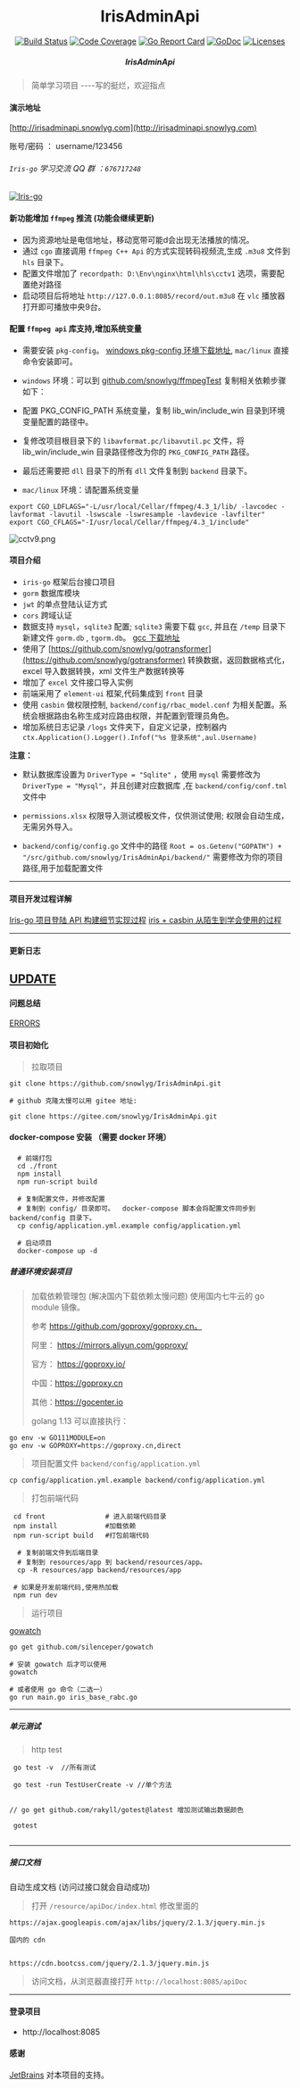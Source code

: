 <h1 align="center">IrisAdminApi</h1>

<div align="center">
    <a href="https://travis-ci.org/snowlyg/IrisAdminApi"><img src="https://travis-ci.org/snowlyg/IrisAdminApi.svg?branch=master" alt="Build Status"></a>
    <a href="https://codecov.io/gh/snowlyg/IrisAdminApi"><img src="https://codecov.io/gh/snowlyg/IrisAdminApi/branch/master/graph/badge.svg" alt="Code Coverage"></a>
    <a href="https://goreportcard.com/report/github.com/snowlyg/IrisAdminApi"><img src="https://goreportcard.com/badge/github.com/snowlyg/IrisAdminApi" alt="Go Report Card"></a>
    <a href="https://godoc.org/github.com/snowlyg/IrisAdminApi"><img src="https://godoc.org/github.com/snowlyg/IrisAdminApi?status.svg" alt="GoDoc"></a>
    <a href="https://github.com/snowlyg/IrisAdminApi/blob/master/LICENSE"><img src="https://img.shields.io/github/license/snowlyg/IrisAdminApi" alt="Licenses"></a>
    <h5 align="center">IrisAdminApi</h5>
</div>

> 简单学习项目 ----写的挺烂，欢迎指点
>
#### 演示地址
[http://irisadminapi.snowlyg.com](http://irisadminapi.snowlyg.com)

账号/密码 ： username/123456


###### `Iris-go` 学习交流 QQ 群 ：`676717248`
<a target="_blank" href="//shang.qq.com/wpa/qunwpa?idkey=cc99ccf86be594e790eacc91193789746af7df4a88e84fe949e61e5c6d63537c"><img border="0" src="http://pub.idqqimg.com/wpa/images/group.png" alt="Iris-go" title="Iris-go"></a>

#### 新功能增加 `ffmpeg` 推流 (功能会继续更新)
- 因为资源地址是电信地址，移动宽带可能d会出现无法播放的情况。
- 通过 `cgo` 直接调用 `ffmpeg C++ Api` 的方式实现转码视频流,生成 `.m3u8` 文件到 `hls` 目录下。
- 配置文件增加了 `recordpath: D:\Env\nginx\html\hls\cctv1` 选项，需要配置绝对路径
- 启动项目后将地址 `http://127.0.0.1:8085/record/out.m3u8` 在 `vlc` 播放器打开即可播放中央9台。

#### 配置 `ffmpeg api` 库支持,增加系统变量
- 需要安装 `pkg-config`。 [windows pkg-config 环境下载地址](https://www.jianshu.com/p/d060030ef2a2), `mac/linux` 直接命令安装即可。

- `windows` 环境：可以到 [github.com/snowlyg/ffmpegTest](github.com/snowlyg/ffmpegTest) 复制相关依赖步骤如下：
- 配置 PKG_CONFIG_PATH 系统变量，复制 lib_win/include_win 目录到环境变量配置的路径中。
- 复修改项目根目录下的 `libavformat.pc/libavutil.pc` 文件，将 lib_win/include_win 目录路径修改为你的 `PKG_CONFIG_PATH` 路径。
- 最后还需要把 `dll` 目录下的所有 `dll` 文件复制到 `backend` 目录下。 

- `mac/linux` 环境：请配置系统变量
```shell script
export CGO_LDFLAGS="-L/usr/local/Cellar/ffmpeg/4.3_1/lib/ -lavcodec -lavformat -lavutil -lswscale -lswresample -lavdevice -lavfilter"
export CGO_CFLAGS="-I/usr/local/Cellar/ffmpeg/4.3_1/include"

```

![cctv9.png](cctv9.png)


#### 项目介绍
- `iris-go` 框架后台接口项目
- `gorm` 数据库模块 
- `jwt` 的单点登陆认证方式
- `cors` 跨域认证
- 数据支持 `mysql`，`sqlite3` 配置; `sqlite3` 需要下载 `gcc`, 并且在 `/temp` 目录下新建文件 `gorm.db` ,  `tgorm.db`。  [gcc 下载地址](http://mingw-w64.org/doku.php/download)
- 使用了 [https://github.com/snowlyg/gotransformer](https://github.com/snowlyg/gotransformer) 转换数据，返回数据格式化，excel 导入数据转换，xml 文件生产数据转换等 
- 增加了 `excel` 文件接口导入实例
- 前端采用了 `element-ui` 框架,代码集成到 `front` 目录
- 使用 `casbin` 做权限控制, `backend/config/rbac_model.conf` 为相关配置。系统会根据路由名称生成对应路由权限，并配置到管理员角色。
- 增加系统日志记录 `/logs` 文件夹下，自定义记录，控制器内 `ctx.Application().Logger().Infof("%s 登录系统",aul.Username)`

 **注意：**
 - 默认数据库设置为 `DriverType = "Sqlite"` ，使用 `mysql` 需要修改为 `DriverType = "Mysql"`，并且创建对应数据库 ,在 `backend/config/conf.tml` 文件中
 - `permissions.xlsx` 权限导入测试模板文件，仅供测试使用; 权限会自动生成，无需另外导入。
 
 -  `backend/config/config.go` 文件中的路径 `Root = os.Getenv("GOPATH") + "/src/github.com/snowlyg/IrisAdminApi/backend/"` 需要修改为你的项目路径,用于加载配置文件
 
---

#### 项目开发过程详解

[Iris-go 项目登陆 API 构建细节实现过程](https://learnku.com/articles/39551)
[iris + casbin 从陌生到学会使用的过程](https://learnku.com/articles/41416)

---

#### 更新日志

[UPDATE](UPDATE.MD)
---

#### 问题总结

[ERRORS](ERRORS.MD)


#### 项目初始化

>拉取项目

```shell script
git clone https://github.com/snowlyg/IrisAdminApi.git

# github 克隆太慢可以用 gitee 地址:

git clone https://gitee.com/snowlyg/IrisAdminApi.git

```

####  docker-compose 安装 （需要 docker 环境）

```shell script
  # 前端打包
  cd ./front
  npm install 
  npm run-script build

  # 复制配置文件，并修改配置
  # 复制到 config/ 目录即可。  docker-compose 脚本会将配置文件同步到 backend/config 目录下。
  cp config/application.yml.example config/application.yml 

  # 启动项目
  docker-compose up -d  
```



##### 普通环境安装项目

>加载依赖管理包 (解决国内下载依赖太慢问题)
>使用国内七牛云的 go module 镜像。
>
>参考 https://github.com/goproxy/goproxy.cn。
>
>阿里： https://mirrors.aliyun.com/goproxy/
>
>官方： https://goproxy.io/
>
>中国：https://goproxy.cn
>
>其他：https://gocenter.io
>
>golang 1.13 可以直接执行：
```shell script
go env -w GO111MODULE=on
go env -w GOPROXY=https://goproxy.cn,direct

```

> 项目配置文件 `backend/config/application.yml`

```shell script
cp config/application.yml.example backend/config/application.yml
```

>打包前端代码 
```shell script
 cd front               # 进入前端代码目录
 npm install            #加载依赖
 npm run-script build   #打包前端代码

  # 复制前端文件到后端目录
  # 复制到 resources/app 到 backend/resources/app。
  cp -R resources/app backend/resources/app

 # 如果是开发前端代码,使用热加载
 npm run dev  
```


>运行项目 

[gowatch](https://gitee.com/silenceper/gowatch)
```shell script
go get github.com/silenceper/gowatch

# 安装 gowatch 后才可以使用
gowatch 

# 或者使用 go 命令（二选一）
go run main.go iris_base_rabc.go
```

---
##### 单元测试 
> http test

```shell script
 go test -v  //所有测试
 
 go test -run TestUserCreate -v //单个方法


// go get github.com/rakyll/gotest@latest 增加测试输出数据颜色

 gotest 
 
```

---

##### 接口文档
自动生成文档 (访问过接口就会自动成功)
>打开 `/resource/apiDoc/index.html` 修改里面的

```shell script
https://ajax.googleapis.com/ajax/libs/jquery/2.1.3/jquery.min.js

国内的 cdn


https://cdn.bootcss.com/jquery/2.1.3/jquery.min.js
```

>访问文档，从浏览器直接打开 `http://localhost:8085/apiDoc`

---

#### 登录项目
- http://localhost:8085

#### 感谢 

[JetBrains](https://www.jetbrains.com/?from=IrisAdminApi) 对本项目的支持。

